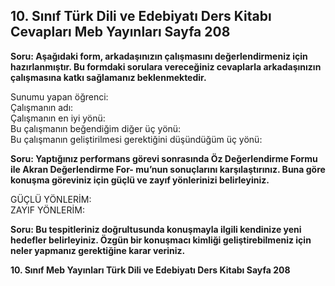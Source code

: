 ## 10. Sınıf Türk Dili ve Edebiyatı Ders Kitabı Cevapları Meb Yayınları Sayfa 208

**Soru: Aşağıdaki form, arkadaşınızın çalışmasını değerlendirmeniz için hazırlanmıştır. Bu formdaki sorulara vereceğiniz cevaplarla arkadaşınızın çalışmasına katkı sağlamanız beklenmektedir.**

Sunumu yapan öğrenci:  
 Çalışmanın adı:  
 Çalışmanın en iyi yönü:  
 Bu çalışmanın beğendiğim diğer üç yönü:  
 Bu çalışmanın geliştirilmesi gerektiğini düşündüğüm üç yönü:

**Soru: Yaptığınız performans görevi sonrasında Öz Değerlendirme Formu ile Akran Değerlendirme For- mu’nun sonuçlarını karşılaştırınız. Buna göre konuşma göreviniz için güçlü ve zayıf yönlerinizi belirleyiniz.**

GÜÇLÜ YÖNLERİM:  
 ZAYIF YÖNLERİM:

**Soru: Bu tespitleriniz doğrultusunda konuşmayla ilgili kendinize yeni hedefler belirleyiniz. Özgün bir konuşmacı kimliği geliştirebilmeniz için neler yapmanız gerektiğine karar veriniz.**

**10. Sınıf Meb Yayınları Türk Dili ve Edebiyatı Ders Kitabı Sayfa 208**